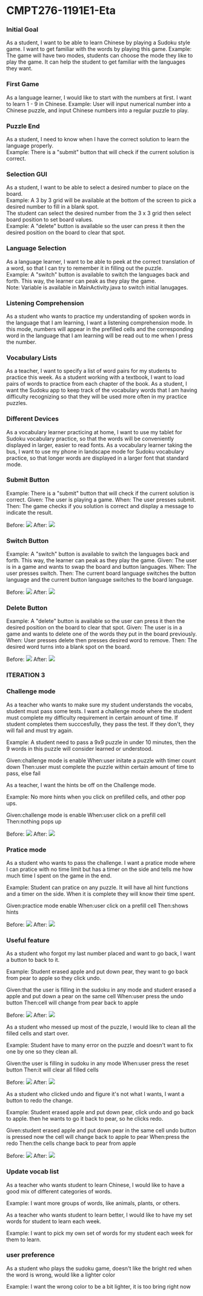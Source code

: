 # CMPT276-1191E1-Eta

### Initial Goal
As a student, I want to be able to learn Chinese by playing a Sudoku style game. I want to get familiar with the words by playing this game.
Example: The game will have two modes, students can choose the mode they like to play the game. It can help the student to get familiar with the languages they want.

### First Game
As a language learner, I would like to start with the numbers at first. I want to learn 1 - 9 in Chinese.
Example: User will input numerical number into a Chinese puzzle, and input Chinese numbers into a regular puzzle to play.

### Puzzle End
As a student, I need to know when I have the correct solution to learn the language properly.  
Example: There is a "submit" button that will check if the current solution is correct.

### Selection GUI
As a student, I want to be able to select a desired number to place on the board.  
Example: A 3 by 3 grid will be available at the bottom of the screen to pick a desired number to fill in a blank spot.  
The student can select the desired number from the 3 x 3 grid then select board position to set board values.  
Example: A "delete" button is available so the user can press it then the desired position on the board to clear that spot.
         

### Language Selection
As a language learner, I want to be able to peek at the correct translation of a word, so that I can try to remember it in filling out the puzzle.  
Example: A "switch" button is available to switch the languages back and forth. This way, the learner can peak as they play the game.  
Note: Variable is available in MainActivity.java to switch initial lanugages.


### Listening Comprehension

As a student who wants to practice my understanding of spoken words in the language that I am learning, I want a listening comprehension mode. In this mode, numbers will appear in the prefilled cells and the corresponding word in the language that I am learning will be read out to me when I press the number.

### Vocabulary Lists

As a teacher, I want to specify a list of word pairs for my students to practice this week.
As a student working with a textbook, I want to load pairs of words to practice from each chapter of the book.
As a student, I want the Sudoku app to keep track of the vocabulary words that I am having difficulty recognizing so that they will be used more often in my practice puzzles.

### Different Devices

As a vocabulary learner practicing at home, I want to use my tablet for Sudoku vocabulary practice, so that the words will be conveniently displayed in larger, easier to read fonts.
As a vocabulary learner taking the bus, I want to use my phone in landscape mode for Sudoku vocabulary practice, so that longer words are displayed in a larger font that standard mode.

### Submit Button
Example: There is a "submit" button that will check if the current solution is correct.
Given: The user is playing a game.
When: The user presses submit.
Then:  The game checks if you solution is correct and display a message to indicate the result.

Before: ![](gradle/Image/submitbefore.png)    After:  ![](gradle/Image/submitafter.png)

### Switch Button

Example: A "switch" button is available to switch the languages back and forth. This way, the learner can peak as they play the game.
Given: The user is in a game and wants to swap the board and button languages.
When: The user presses switch.
Then: The current board language switches the button language and the current button language switches to the board language.

Before: ![](gradle/Image/switchbefore.png)    After:  ![](gradle/Image/switchafter.png)

### Delete Button

Example: A "delete" button is available so the user can press it then the desired position on the board to clear that spot.
Given: The user is in a game and wants to delete one of the words they put in the board previously.
When: User presses delete then presses desired word to remove.
Then: The desired word turns into a blank spot on the board.

Before: ![](gradle/Image/deletebefore.png)    After:  ![](gradle/Image/deleteafter.png)


### ITERATION 3

### Challenge mode

As a teacher who wants to make sure my student understands the vocabs, student must pass some tests. I want a challenge mode where the student must complete my difficulty requirement in certain amount of time.
If student completes them succcesfully, they pass the test. If they don't, they will fail and must try again.

Example: A student need to pass a 9x9 puzzle in under 10 minutes, then the 9 words in this puzzle will consider learned or understood.

Given:challenge mode is enable
When:user initate a puzzle with timer count down
Then:user must complete the puzzle within certain amount of time to pass, else fail


As a teacher, I want the hints be off on the Challenge mode.

Example: No more hints when you click on prefilled cells, and other pop ups.

Given:challenge mode is enable
When:user click on a prefill cell
Then:nothing pops up

                              
Before: ![](gradle/Image/challenge%20mode.png)    After:  ![](gradle/Image/pratice%20mode.png)



### Pratice mode

As a student who wants to pass the challenge. I want a pratice mode where I can pratice with no time limit but has a timer on the side and tells me how much time I spent on the game in the end.

Example: Student can pratice on any puzzle. It will have all hint functions and a timer on the side. When it is complete they will know their time spent.

Given:practice mode enable
When:user click on a prefill cell
Then:shows hints

Before: ![](gradle/Image/pratice%20mode.png)    After:  ![](gradle/Image/challenge%20mode.png)

### Useful feature

As a student who forgot my last number placed and want to go back, I want a button to back to it.

Example: Student erased apple and put down pear, they want to go back from pear to apple so they click undo.

Given:that the user is filling in the sudoku in any mode
      and student erased a apple
      and put down a pear on the same cell
When:user press the undo button
Then:cell will change from pear back to apple

Before: ![](gradle/Image/undoafter.png)    After:  ![](gradle/Image/undobefore.png)

As a student who messed up most of the puzzle, I would like to clean all the filled cells and start over.

Example: Student have to many error on the puzzle and doesn't want to fix one by one so they clean all.

Given:the user is filling in sudoku in any mode
When:user press the reset button
Then:it will clear all filled cells

Before: ![](gradle/Image/resetbefore.png)    After:  ![](gradle/Image/resetafter.png)

As a student who clicked undo and figure it's not what I wants, I want a button to redo the change.

Example: Student erased apple and put down pear, click undo and go back to apple. then he wants to go it back to pear, so he clicks redo.

Given:student erased apple and put down pear in the same cell
      undo button is pressed
      now the cell will change back to apple to pear
When:press the redo
Then:the cells change back to pear from apple

Before: ![](gradle/Image/undobefore.png)    After:  ![](gradle/Image/undoafter.png)

### Update vocab list

As a teacher who wants student to learn Chinese, I would like to have a good mix of different categories of words.

Example: I want more groups of words, like animals, plants, or others.

As a teacher who wants student to learn better, I would like to have my set words for student to learn each week.

Example: I want to pick my own set of words for my student each week for them to learn.

### user preference

As a student who plays the sudoku game, doesn't like the bright red when the word is wrong, would like a lighter color

Example: I want the wrong color to be a bit lighter, it is too bring right now


